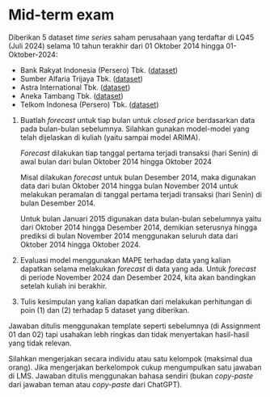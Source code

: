 # Mid-term exam

Diberikan 5 dataset _time series_ saham perusahaan yang terdaftar di LQ45 
(Juli 2024) selama 10 tahun terakhir dari 01 Oktober 2014 hingga
01-Oktober-2024:
- Bank Rakyat Indonesia (Persero) Tbk. ([dataset](../datasets/IDX_BBRI-2014-10-01-2024-10-01.csv))
- Sumber Alfaria Trijaya Tbk. ([dataset](../datasets/IDX_AMRT-2014-10-01-2024-10-01.csv))
- Astra International Tbk. ([dataset](../datasets/IDX_ASII-2014-10-01-2024-10-01.csv))
- Aneka Tambang Tbk. ([dataset](../datasets/IDX_ANTM-2014-10-01-2024-10-01.csv))
- Telkom Indonesa (Persero) Tbk. ([dataset](../datasets/IDX_TLKM-2014-10-01-2024-10-01.csv))

1. Buatlah _forecast_ untuk tiap bulan untuk _closed price_ berdasarkan data 
   pada bulan-bulan sebelumnya. Silahkan gunakan model-model yang telah 
   dijelaskan di kuliah (yaitu sampai model ARIMA).

   _Forecast_ dilakukan tiap tanggal pertama terjadi transaksi (hari Senin) 
   di awal bulan dari bulan Oktober 2014 hingga Oktober 2024
   
   Misal dilakukan _forecast_ untuk bulan Desember 2014, maka digunakan data 
   dari bulan Oktober 2014 hingga bulan November 2014 untuk melakukan peramalan 
   di tanggal pertama terjadi transaksi (hari Senin) di bulan Desember 2014.
   
   Untuk bulan Januari 2015 digunakan data bulan-bulan sebelumnya yaitu dari 
   Oktober 2014 hingga Desember 2014, demikian seterusnya hingga prediksi 
   di bulan November 2014 menggunakan seluruh data dari Oktober 2014 hingga 
   Oktober 2024.

2. Evaluasi model menggunakan MAPE terhadap data yang kalian dapatkan 
   selama melakukan _forecast_ di data yang ada. Untuk _forecast_ di periode
   November 2024 dan Desember 2024, kita akan bandingkan setelah kuliah ini 
   berakhir.

3. Tulis kesimpulan yang kalian dapatkan dari melakukan perhitungan di poin
   (1) dan (2) terhadap 5 dataset yang diberikan.

Jawaban ditulis menggunakan template seperti sebelumnya (di Assignment 01 
dan 02) tapi usahakan lebh ringkas dan tidak menyertakan hasil-hasil yang 
tidak relevan.

Silahkan mengerjakan secara individu atau satu kelompok (maksimal dua orang).
Jika mengerjakan berkelompok cukup mengumpulkan satu jawaban di LMS.
Jawaban ditulis menggunakan bahasa sendiri (bukan _copy-paste_ dari jawaban
teman atau _copy-paste_ dari ChatGPT).